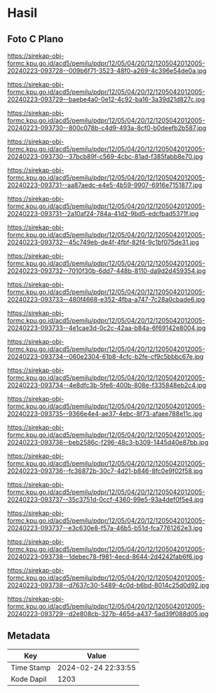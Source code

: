 # Hasil

## Foto C Plano

https://sirekap-obj-formc.kpu.go.id/acd5/pemilu/pdpr/12/05/04/20/12/1205042012005-20240223-093728--009b6f71-3523-48f0-a269-4c396e54de0a.jpg

https://sirekap-obj-formc.kpu.go.id/acd5/pemilu/pdpr/12/05/04/20/12/1205042012005-20240223-093729--baebe4a0-0e12-4c92-ba16-3a39d21d827c.jpg

https://sirekap-obj-formc.kpu.go.id/acd5/pemilu/pdpr/12/05/04/20/12/1205042012005-20240223-093730--800c078b-c4d9-493a-8cf0-b0deefb2b587.jpg

https://sirekap-obj-formc.kpu.go.id/acd5/pemilu/pdpr/12/05/04/20/12/1205042012005-20240223-093730--37bcb89f-c569-4cbc-81ad-f385fabb8e70.jpg

https://sirekap-obj-formc.kpu.go.id/acd5/pemilu/pdpr/12/05/04/20/12/1205042012005-20240223-093731--aa87aedc-e4e5-4b59-9907-6916e7151877.jpg

https://sirekap-obj-formc.kpu.go.id/acd5/pemilu/pdpr/12/05/04/20/12/1205042012005-20240223-093731--2a10af24-784a-41d2-9bd5-edcfbad5371f.jpg

https://sirekap-obj-formc.kpu.go.id/acd5/pemilu/pdpr/12/05/04/20/12/1205042012005-20240223-093732--45c749eb-de4f-4fbf-82f4-9c1bf075de31.jpg

https://sirekap-obj-formc.kpu.go.id/acd5/pemilu/pdpr/12/05/04/20/12/1205042012005-20240223-093732--7010f30b-6dd7-448b-8110-da9d2d459354.jpg

https://sirekap-obj-formc.kpu.go.id/acd5/pemilu/pdpr/12/05/04/20/12/1205042012005-20240223-093733--480f4668-e352-4fba-a747-7c28a0cbade6.jpg

https://sirekap-obj-formc.kpu.go.id/acd5/pemilu/pdpr/12/05/04/20/12/1205042012005-20240223-093733--4e1cae3d-0c2c-42aa-b84a-6f69142e8004.jpg

https://sirekap-obj-formc.kpu.go.id/acd5/pemilu/pdpr/12/05/04/20/12/1205042012005-20240223-093734--060e2304-61b8-4cfc-b2fe-cf9c5bbbc67e.jpg

https://sirekap-obj-formc.kpu.go.id/acd5/pemilu/pdpr/12/05/04/20/12/1205042012005-20240223-093734--4e8dfc3b-5fe6-400b-808e-f335848eb2c4.jpg

https://sirekap-obj-formc.kpu.go.id/acd5/pemilu/pdpr/12/05/04/20/12/1205042012005-20240223-093735--9366e4e4-ae37-4ebc-8f73-afaee788e11c.jpg

https://sirekap-obj-formc.kpu.go.id/acd5/pemilu/pdpr/12/05/04/20/12/1205042012005-20240223-093736--beb2586c-f296-48c3-b309-1445d40e87bb.jpg

https://sirekap-obj-formc.kpu.go.id/acd5/pemilu/pdpr/12/05/04/20/12/1205042012005-20240223-093736--fc36872b-30c7-4d21-b846-8fc0e9f02f58.jpg

https://sirekap-obj-formc.kpu.go.id/acd5/pemilu/pdpr/12/05/04/20/12/1205042012005-20240223-093737--35c3751d-0ccf-4360-99e5-93a4def0f5e4.jpg

https://sirekap-obj-formc.kpu.go.id/acd5/pemilu/pdpr/12/05/04/20/12/1205042012005-20240223-093737--e3c630e8-f57a-46b5-b51d-fca7761262e3.jpg

https://sirekap-obj-formc.kpu.go.id/acd5/pemilu/pdpr/12/05/04/20/12/1205042012005-20240223-093738--1debec78-f981-4ecd-8644-2d4242fab6f6.jpg

https://sirekap-obj-formc.kpu.go.id/acd5/pemilu/pdpr/12/05/04/20/12/1205042012005-20240223-093738--d7637c30-5489-4c0d-b6bd-8014c25d0d92.jpg

https://sirekap-obj-formc.kpu.go.id/acd5/pemilu/pdpr/12/05/04/20/12/1205042012005-20240223-093729--d2e808cb-327b-465d-a437-5ad39f088d05.jpg


## Metadata

| Key        | Value               |
| ---------- | ------------------- |
| Time Stamp | 2024-02-24 22:33:55 |
| Kode Dapil | 1203                |



